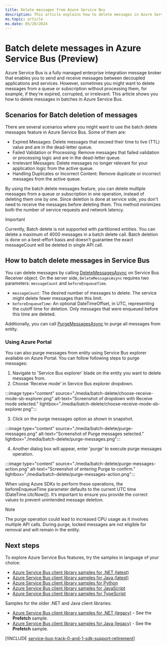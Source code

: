 ```yaml
---
title: Delete messages from Azure Service Bus
description: This article explains how to delete messages in Azure Service Bus programmatically. 
ms.topic: article
ms.date: 05/20/2024
---
```


# Batch delete messages in Azure Service Bus (Preview)

Azure Service Bus is a fully managed enterprise integration message broker that enables you to send and receive messages between decoupled applications and services. However, sometimes you might want to delete messages from a queue or subscription without processing them, for example, if they're expired, corrupted, or irrelevant. This article shows you how to delete messages in batches in Azure Service Bus. 

## Scenarios for Batch deletion of messages

There are several scenarios where you might want to use the batch delete messages feature in Azure Service Bus. Some of them are:

- Expired Messages: Delete messages that exceed their time to live (TTL) value and are in the dead-letter queue.
- Failed Validation or Processing: Remove messages that failed validation or processing logic and are in the dead-letter queue.
- Irrelevant Messages: Delete messages no longer relevant for your application logic from the active queue.
- Handling Duplicates or Incorrect Content: Remove duplicate or incorrect messages from the active queue.

By using the batch delete messages feature, you can delete multiple messages from a queue or subscription in one operation, instead of deleting them one by one. Since deletion is done at service side, you don't need to receive the messages before deleting them. This method minimizes both the number of service requests and network latency.

>[!IMPORTANT]
> Currently, Batch delete is not supported with partitioned entities. You can delete a maximum of 4000 messages in a batch delete call. Batch deletion is done on a best-effort basis and doesn’t guarantee the exact messageCount  will be deleted in single API call.  

## How to batch delete messages in Service Bus

You can delete messages by calling [DeleteMessagesAsync](/dotnet/api/azure.messaging.servicebus.servicebusreceiver.deletemessagesasync?view=azure-dotnet-preview) on Service Bus Receiver object. On the server side, `DeleteMessagesAsync` requires two parameters: `messageCount` and `beforeEnqueueTime`.

- `messageCount`: The desired number of messages to delete. The service might delete fewer messages than this limit.
- `beforeEnqueueTime`: An optional DateTimeOffset, in UTC, representing the cutoff time for deletion. Only messages that were enqueued before this time are deleted. 

Additionally, you can call [PurgeMessagesAsync](/dotnet/api/azure.messaging.servicebus.servicebusreceiver.purgemessagesasync?view=azure-dotnet-preview) to purge all messages from entity. 

### Using Azure Portal 

You can also purge messages from entity using Service Bus explorer available on Azure Portal. You can follow following steps to purge messages:

1. Navigate to 'Service Bus explorer' blade on the entity you want to delete messages from.
2. Choose 'Receive mode' in Service Bus explorer dropdown.

 :::image type="content" source="./media/batch-delete/choose-receive-mode-sb-explorer.png" alt-text="Screenshot of dropdown with Receive mode selected." lightbox="./media/batch-delete/choose-receive-mode-sb-explorer.png":::

3. Click on the purge messages option as shown in snapshot.
   
 :::image type="content" source="./media/batch-delete/purge-messages.png" alt-text="Screenshot of Purge messages selected." lightbox="./media/batch-delete/purge-messages.png":::
 
4. Another dialog box will appear, enter 'purge' to execute purge messages operation.

 :::image type="content" source="./media/batch-delete/purge-messages-action.png" alt-text="Screenshot of entering Purge to confirm." lightbox="./media/batch-delete/purge-messages-action.png":::

When using Azure SDKs to perform these operations, the beforeEnqueueTime parameter defaults to the current UTC time (DateTime.UtcNow()). It’s important to ensure you provide the correct values to prevent unintended message deletion.

>[!NOTE]
> The purge operation could lead to increased CPU usage as it involves multiple API calls. During purge, locked messages are not eligible for removal and will remain in the entity.


## Next steps

To explore Azure Service Bus features, try the samples in language of your choice: 

- [Azure Service Bus client library samples for .NET (latest)](/samples/azure/azure-sdk-for-net/azuremessagingservicebus-samples/) 
- [Azure Service Bus client library samples for Java (latest)](/samples/azure/azure-sdk-for-java/servicebus-samples/)
- [Azure Service Bus client library samples for Python](/samples/azure/azure-sdk-for-python/servicebus-samples/)
- [Azure Service Bus client library samples for JavaScript](/samples/azure/azure-sdk-for-js/service-bus-javascript/)
- [Azure Service Bus client library samples for TypeScript](/samples/azure/azure-sdk-for-js/service-bus-typescript/)

Samples for the older .NET and Java client libraries:
- [Azure Service Bus client library samples for .NET (legacy)](https://github.com/Azure/azure-service-bus/tree/master/samples/DotNet/Microsoft.Azure.ServiceBus/) - See the **Prefetch** sample. 
- [Azure Service Bus client library samples for Java (legacy)](https://github.com/Azure/azure-service-bus/tree/master/samples/Java/azure-servicebus) - See the **Prefetch** sample. 

[!INCLUDE [service-bus-track-0-and-1-sdk-support-retirement](../../includes/service-bus-track-0-and-1-sdk-support-retirement.md)] 

